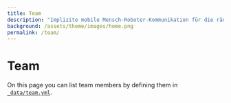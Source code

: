 ```yaml
---
title: Team 
description: "Implizite mobile Mensch-Roboter-Kommunikation für die räumliche Handlungskoordination mit aktionsspezifischer semantischer Umgebungsmodellierung"
background: /assets/theme/images/home.png
permalink: /team/
---
```


# Team

On this page you can list team members by defining them in [`_data/team.yml`](https://raw.githubusercontent.com/peterdesmet/petridish/main/_data/team.yml).
